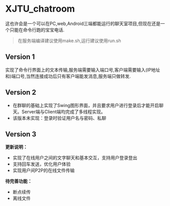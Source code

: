 # XJTU_chatroom

这也许会是一个可以在PC,web,Android三端都能运行的聊天室项目,但现在还是一个只能在命令行跑的宝宝电话.

> 在服务端编译建议使用make.sh,运行建议使用run.sh

## Version 1

实现了命令行界面上的文本传输,服务端需要输入端口号,客户端需要输入(IP地址和)端口号,当然连接成功后只有客户端能发消息,服务端只做转发.

## Version 2

- 在群聊的基础上实现了Swing图形界面，并且要求用户进行登录后才能开启聊天。Server端与Client端均完成了多线程实现。
- 该版本未实现：登录时验证用户名与密码、私聊  

## Version 3
**更新说明：**
- 实现了在线用户之间的文字聊天和基本交互，支持用户登录登出
- 支持回车发送，优化用户体验
- 实现用户间P2P的在线文件传输
  
**待完善功能：**
- 断点续传
- 离线文件